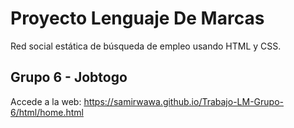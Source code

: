 # Proyecto Lenguaje De Marcas
Red social estática de búsqueda de empleo usando HTML y CSS.
## Grupo 6 - Jobtogo
Accede a la web: https://samirwawa.github.io/Trabajo-LM-Grupo-6/html/home.html
